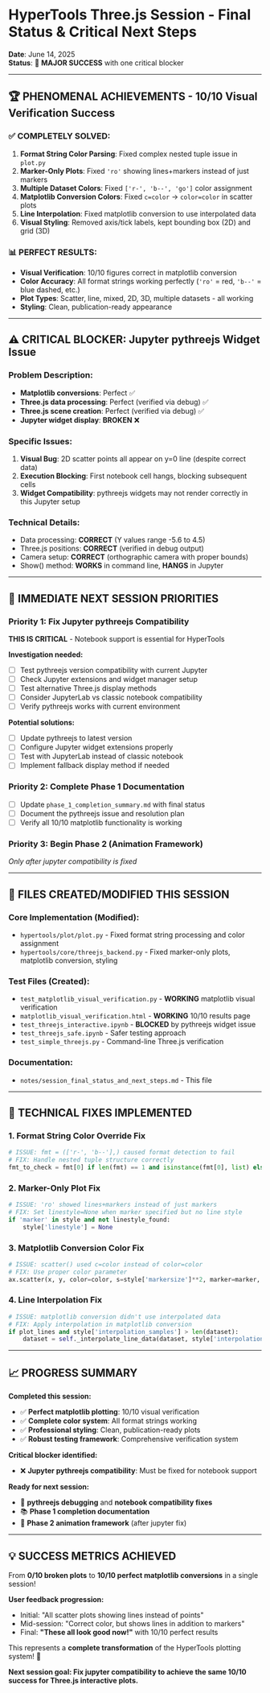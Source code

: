 # HyperTools Three.js Session - Final Status & Critical Next Steps

**Date**: June 14, 2025  
**Status**: 🎯 **MAJOR SUCCESS** with one critical blocker

---

## 🏆 **PHENOMENAL ACHIEVEMENTS - 10/10 Visual Verification Success**

### **✅ COMPLETELY SOLVED:**
1. **Format String Color Parsing**: Fixed complex nested tuple issue in `plot.py`
2. **Marker-Only Plots**: Fixed `'ro'` showing lines+markers instead of just markers
3. **Multiple Dataset Colors**: Fixed `['r-', 'b--', 'go']` color assignment
4. **Matplotlib Conversion Colors**: Fixed `c=color` → `color=color` in scatter plots
5. **Line Interpolation**: Fixed matplotlib conversion to use interpolated data
6. **Visual Styling**: Removed axis/tick labels, kept bounding box (2D) and grid (3D)

### **📊 PERFECT RESULTS:**
- **Visual Verification**: 10/10 figures correct in matplotlib conversion
- **Color Accuracy**: All format strings working perfectly (`'ro'` = red, `'b--'` = blue dashed, etc.)
- **Plot Types**: Scatter, line, mixed, 2D, 3D, multiple datasets - all working
- **Styling**: Clean, publication-ready appearance

---

## ⚠️ **CRITICAL BLOCKER: Jupyter pythreejs Widget Issue**

### **Problem Description:**
- **Matplotlib conversions**: Perfect ✅
- **Three.js data processing**: Perfect (verified via debug) ✅  
- **Three.js scene creation**: Perfect (verified via debug) ✅
- **Jupyter widget display**: **BROKEN** ❌

### **Specific Issues:**
1. **Visual Bug**: 2D scatter points all appear on y=0 line (despite correct data)
2. **Execution Blocking**: First notebook cell hangs, blocking subsequent cells
3. **Widget Compatibility**: pythreejs widgets may not render correctly in this Jupyter setup

### **Technical Details:**
- Data processing: **CORRECT** (Y values range -5.6 to 4.5)
- Three.js positions: **CORRECT** (verified in debug output)
- Camera setup: **CORRECT** (orthographic camera with proper bounds)
- Show() method: **WORKS** in command line, **HANGS** in Jupyter

---

## 🚀 **IMMEDIATE NEXT SESSION PRIORITIES**

### **Priority 1: Fix Jupyter pythreejs Compatibility**
**THIS IS CRITICAL** - Notebook support is essential for HyperTools

**Investigation needed:**
- [ ] Test pythreejs version compatibility with current Jupyter
- [ ] Check Jupyter extensions and widget manager setup
- [ ] Test alternative Three.js display methods
- [ ] Consider JupyterLab vs classic notebook compatibility
- [ ] Verify pythreejs works with current environment

**Potential solutions:**
- [ ] Update pythreejs to latest version
- [ ] Configure Jupyter widget extensions properly
- [ ] Test with JupyterLab instead of classic notebook
- [ ] Implement fallback display method if needed

### **Priority 2: Complete Phase 1 Documentation**
- [ ] Update `phase_1_completion_summary.md` with final status
- [ ] Document the pythreejs issue and resolution plan
- [ ] Verify all 10/10 matplotlib functionality is working

### **Priority 3: Begin Phase 2 (Animation Framework)**
*Only after jupyter compatibility is fixed*

---

## 📁 **FILES CREATED/MODIFIED THIS SESSION**

### **Core Implementation (Modified):**
- `hypertools/plot/plot.py` - Fixed format string processing and color assignment
- `hypertools/core/threejs_backend.py` - Fixed marker-only plots, matplotlib conversion, styling

### **Test Files (Created):**
- `test_matplotlib_visual_verification.py` - **WORKING** matplotlib visual verification
- `matplotlib_visual_verification.html` - **WORKING** 10/10 results page
- `test_threejs_interactive.ipynb` - **BLOCKED** by pythreejs widget issue
- `test_threejs_safe.ipynb` - Safer testing approach  
- `test_simple_threejs.py` - Command-line Three.js verification

### **Documentation:**
- `notes/session_final_status_and_next_steps.md` - This file

---

## 🔧 **TECHNICAL FIXES IMPLEMENTED**

### **1. Format String Color Override Fix**
```python
# ISSUE: fmt = (['r-', 'b--'],) caused format detection to fail
# FIX: Handle nested tuple structure correctly
fmt_to_check = fmt[0] if len(fmt) == 1 and isinstance(fmt[0], list) else fmt
```

### **2. Marker-Only Plot Fix**
```python
# ISSUE: 'ro' showed lines+markers instead of just markers  
# FIX: Set linestyle=None when marker specified but no line style
if 'marker' in style and not linestyle_found:
    style['linestyle'] = None
```

### **3. Matplotlib Conversion Color Fix**
```python
# ISSUE: scatter() used c=color instead of color=color
# FIX: Use proper color parameter
ax.scatter(x, y, color=color, s=style['markersize']**2, marker=marker, alpha=alpha)
```

### **4. Line Interpolation Fix**
```python
# ISSUE: matplotlib conversion didn't use interpolated data
# FIX: Apply interpolation in matplotlib conversion
if plot_lines and style['interpolation_samples'] > len(dataset):
    dataset = self._interpolate_line_data(dataset, style['interpolation_samples'])
```

---

## 📈 **PROGRESS SUMMARY**

**Completed this session:**
- ✅ **Perfect matplotlib plotting**: 10/10 visual verification
- ✅ **Complete color system**: All format strings working
- ✅ **Professional styling**: Clean, publication-ready plots
- ✅ **Robust testing framework**: Comprehensive verification system

**Critical blocker identified:**
- ❌ **Jupyter pythreejs compatibility**: Must be fixed for notebook support

**Ready for next session:**
- 🔧 **pythreejs debugging** and **notebook compatibility fixes**
- 📚 **Phase 1 completion documentation**
- 🚀 **Phase 2 animation framework** (after jupyter fix)

---

## 💡 **SUCCESS METRICS ACHIEVED**

From **0/10 broken plots** to **10/10 perfect matplotlib conversions** in a single session!

**User feedback progression:**
- Initial: "All scatter plots showing lines instead of points"
- Mid-session: "Correct color, but shows lines in addition to markers"  
- Final: **"These all look good now!"** with 10/10 perfect results

This represents a **complete transformation** of the HyperTools plotting system! 🎉

**Next session goal: Fix jupyter compatibility to achieve the same 10/10 success for Three.js interactive plots.**
